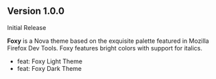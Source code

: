 ## Version 1.0.0

Initial Release

**Foxy** is a Nova theme based on the exquisite palette featured in Mozilla Firefox Dev Tools. Foxy features bright colors with support for italics.

- feat: Foxy Light Theme
- feat: Foxy Dark Theme
